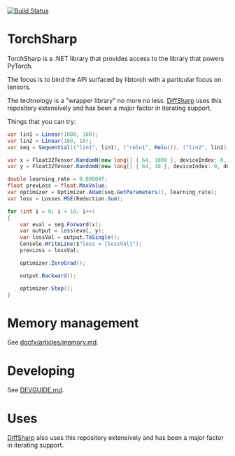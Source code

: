 [![Build Status](https://donsyme.visualstudio.com/TorchSharp/_apis/build/status/xamarin.TorchSharp?branchName=master)](https://donsyme.visualstudio.com/TorchSharp/_build/latest?definitionId=1&branchName=master)

# TorchSharp

TorchSharp is a .NET library that provides access to the library that powers
PyTorch.  

The focus is to bind the API surfaced by libtorch with a particular focus on tensors.

The technology is a "wrapper library" no more no less. [DiffSharp](https://github.com/DiffSharp/DiffSharp/) uses this
repository extensively and has been a major factor in iterating support.

Things that you can try:

```csharp
var lin1 = Linear(1000, 100);
var lin2 = Linear(100, 10);
var seq = Sequential(("lin1", lin1), ("relu1", Relu()), ("lin2", lin2));

var x = Float32Tensor.RandomN(new long[] { 64, 1000 }, deviceIndex: 0, deviceType: DeviceType.CPU);
var y = Float32Tensor.RandomN(new long[] { 64, 10 }, deviceIndex: 0, deviceType: DeviceType.CPU);

double learning_rate = 0.00004f;
float prevLoss = float.MaxValue;
var optimizer = Optimizer.Adam(seq.GetParameters(), learning_rate);
var loss = Losses.MSE(Reduction.Sum);

for (int i = 0; i < 10; i++)
{
    var eval = seq.Forward(x);
    var output = loss(eval, y);
    var lossVal = output.ToSingle();
    Console.WriteLine($"loss = {lossVal}");
    prevLoss = lossVal;

    optimizer.ZeroGrad();

    output.Backward();

    optimizer.Step();
}
```

# Memory management

See [docfx/articles/memory.md](docfx/articles/memory.md).

# Developing

See [DEVGUIDE.md](DEVGUIDE.md).

# Uses

[DiffSharp](https://github.com/DiffSharp/DiffSharp/) also uses this
repository extensively and has been a major factor in iterating support.
